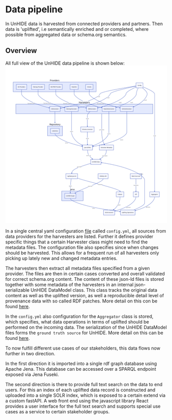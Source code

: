 # Data pipeline

In UnHIDE data is harvested from connected providers and partners. 
Then data is 'uplifted', i.e semantically enriched and or completed, 
where possible from aggregated data or schema.org semantics.

## Overview

All full view of the UnHIDE data pipeline is shown below:
![overview](../diagrams/unhide_harvester_datapipeline.svg)

In a single central yaml configuration [file](https://codebase.helmholtz.cloud/hmc/hmc-public/unhide/data_harvesting/-/blob/main/data_harvesting/configs/config.yaml?ref_type=heads) called `config.yml`, all sources from data providers 
for the harvesters are listed. Further it defines provider specific things that a certain Harvester
class might need to find the metadata files. The configuration file also specifies since when changes
should be harvested. This allows for a frequent run of all harvesters only picking up lately new and 
changed metadata entries.

The harvesters then extract all metadata files specified from a given provider. 
The files are then in certain cases converted and overall validated for correct schema.org content.
The content of these json-ld files is stored together with some metadata of the harvesters in an 
internal json-serializable UnHIDE DataModel class. This class tracks the original data content as well
as the uplifted version, as well a reproducible detail level of provenance data with so called
RDF patches. More detail on this con be found [here](./harvesting.md).

In the `config.yml` also configuration for the `Aggregator` class is stored, which specifies, what
data operations in terms of uplifted should be performed on the incoming data.
The serialization of the UnHIDE DataModel files forms the `ground truth source` for UnHIDE.
More detail on this can be found [here](./uplifting.md).

To now fulfill different use cases of our stakeholders, this data flows now further in two direction.

In the first direction it is imported into a single rdf graph database using Apache Jena. 
This database can be accessed over a SPARQL endpoint exposed via Jena Fuseki.

The second direction is there to provide full text search on the data to end users.
For this an index of each uplifted data record is constructed and uploaded into a single SOLR index,
which is exposed to a certain extend via a custom fastAPI. A web front end using the javascript library 
React provides a user interface for the full text search and supports special use cases as a service
to certain stakeholder groups. 